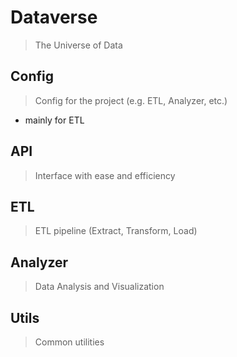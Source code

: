 # Dataverse
> The Universe of Data


## Config
> Config for the project (e.g. ETL, Analyzer, etc.)
- mainly for ETL

## API
> Interface with ease and efficiency

## ETL
> ETL pipeline (Extract, Transform, Load)

## Analyzer
> Data Analysis and Visualization

## Utils
> Common utilities